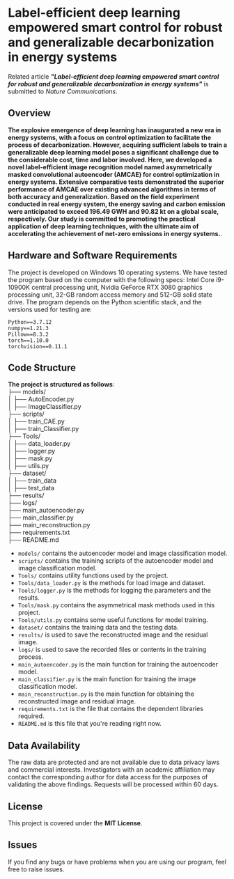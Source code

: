 # Label-efficient deep learning empowered smart control for robust and generalizable decarbonization in energy systems

Related article ***"Label-efficient deep learning empowered smart control for robust and generalizable decarbonization in energy systems"*** is submitted to *Nature Communications*.

## Overview
**The explosive emergence of deep learning has inaugurated a new era in energy systems, with a focus on control optimization to facilitate the process of decarbonization. However, acquiring sufficient labels to train a generalizable deep learning model poses a significant challenge due to the considerable cost, time and labor involved. Here, we developed a novel label-efficient image recognition model named asymmetrically masked convolutional autoencoder (AMCAE) for control optimization in energy systems. Extensive comparative tests demonstrated the superior performance of AMCAE over existing advanced algorithms in terms of both accuracy and generalization. Based on the field experiment conducted in real energy system, the energy saving and carbon emission were anticipated to exceed 196.49 GWH and 90.82 kt on a global scale, respectively. Our study is committed to promoting the practical application of deep learning techniques, with the ultimate aim of accelerating the achievement of net-zero emissions in energy systems.**.

## Hardware and Software Requirements
The project is developed on Windows 10 operating systems. We have tested the program based on the computer with the following specs: Intel Core i9-10900K central processing unit, Nvidia GeForce RTX 3080 graphics processing unit, 32-GB random access memory and 512-GB solid state drive.
The program depends on the Python scientific stack, and the versions used for testing are:

```
Python==3.7.12
numpy==1.21.3
Pillow==8.3.2
torch==1.10.0
torchvision==0.11.1
```
## Code Structure
**The project is structured as follows**:<br>
├── models/<br>
│ ├── AutoEncoder.py<br>
│ ├── ImageClassifier.py<br>
├── scripts/<br>
│ ├── train_CAE.py<br>
│ ├── train_Classifier.py<br>
├── Tools/<br>
│ ├── data_loader.py<br>
│ ├── logger.py<br>
│ ├── mask.py<br>
│ ├── utils.py<br>
├── dataset/<br>
│ ├── train_data<br>
│ ├── test_data<br>
├── results/<br>
├── logs/<br>
├── main_autoencoder.py<br>
├── main_classifier.py<br>
├── main_reconstruction.py<br>
├── requirements.txt<br>
├── README.md<br>
- `models/` contains the autoencoder model and image classification model.
- `scripts/` contains the training scripts of the autoencoder model and image classification model.
- `Tools/` contains utility functions used by the project.
- `Tools/data_loader.py` is the methods for load image and dataset.
- `Tools/logger.py` is the methods for logging the parameters and the results.
- `Tools/mask.py` contains the asymmetrical mask methods used in this project.
- `Tools/utils.py` contains some useful functions for model training.
- `dataset/` contains the training data and the testing data.
- `results/` is used to save the reconstructed image and the residual image.
- `logs/` is used to save the recorded files or contents in the training process.
- `main_autoencoder.py` is the main function for training the autoencoder model.
- `main_classifier.py` is the main function for training the image classification model.
- `main_reconstruction.py` is the main function for obtaining the reconstructed image and residual image.
- `requirements.txt` is the file that contains the dependent libraries required.
- `README.md` is this file that you're reading right now.
## Data Availability

The raw data are protected and are not available due to data privacy laws and commercial interests. Investigators with an academic affiliation may contact the corresponding author for data access for the purposes of validating the above findings. Requests will be processed within 60 days.

## License
This project is covered under the **MIT License**.

## Issues
If you find any bugs or have problems when you are using our program, feel free to raise issues.

